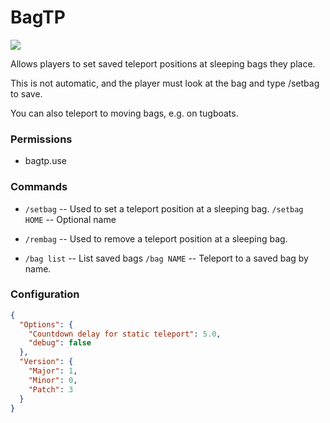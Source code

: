 # BagTP
![](https://i.imgur.com/Wvt417j.png)

Allows players to set saved teleport positions at sleeping bags they place.

This is not automatic, and the player must look at the bag and type /setbag to save.

You can also teleport to moving bags, e.g. on tugboats.

### Permissions
  - bagtp.use

### Commands
  - `/setbag` -- Used to set a teleport position at a sleeping bag.
    `/setbag HOME` -- Optional name
  - `/rembag` -- Used to remove a teleport position at a sleeping bag.

  - `/bag list` -- List saved bags
    `/bag NAME` -- Teleport to a saved bag by name.

### Configuration
```json
{
  "Options": {
    "Countdown delay for static teleport": 5.0,
    "debug": false
  },
  "Version": {
    "Major": 1,
    "Minor": 0,
    "Patch": 3
  }
}
```



